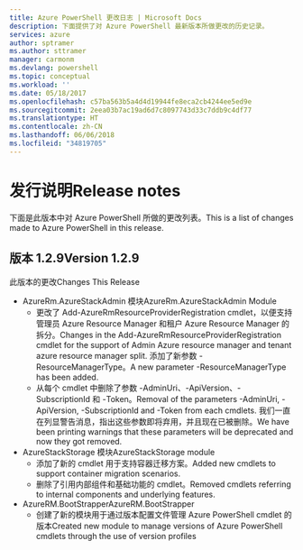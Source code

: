 ```yaml
---
title: Azure PowerShell 更改日志 | Microsoft Docs
description: 下面提供了对 Azure PowerShell 最新版本所做更改的历史记录。
services: azure
author: sptramer
ms.author: sttramer
manager: carmonm
ms.devlang: powershell
ms.topic: conceptual
ms.workload: ''
ms.date: 05/18/2017
ms.openlocfilehash: c57ba563b5a4d4d19944fe8eca2cb4244ee5ed9e
ms.sourcegitcommit: 2eea03b7ac19ad6d7c8097743d33c7ddb9c4df77
ms.translationtype: HT
ms.contentlocale: zh-CN
ms.lasthandoff: 06/06/2018
ms.locfileid: "34819705"
---
```

# <a name="release-notes"></a><span data-ttu-id="5fa92-103">发行说明</span><span class="sxs-lookup"><span data-stu-id="5fa92-103">Release notes</span></span>

<span data-ttu-id="5fa92-104">下面是此版本中对 Azure PowerShell 所做的更改列表。</span><span class="sxs-lookup"><span data-stu-id="5fa92-104">This is a list of changes made to Azure PowerShell in this release.</span></span>

## <a name="version-129"></a><span data-ttu-id="5fa92-105">版本 1.2.9</span><span class="sxs-lookup"><span data-stu-id="5fa92-105">Version 1.2.9</span></span>

<span data-ttu-id="5fa92-106">此版本的更改</span><span class="sxs-lookup"><span data-stu-id="5fa92-106">Changes This Release</span></span>

* <span data-ttu-id="5fa92-107">AzureRm.AzureStackAdmin 模块</span><span class="sxs-lookup"><span data-stu-id="5fa92-107">AzureRm.AzureStackAdmin Module</span></span>
    + <span data-ttu-id="5fa92-108">更改了 Add-AzureRmResourceProviderRegistration cmdlet，以便支持管理员 Azure Resource Manager 和租户 Azure Resource Manager 的拆分。</span><span class="sxs-lookup"><span data-stu-id="5fa92-108">Changes in the Add-AzureRmResourceProviderRegistration cmdlet for the support of Admin Azure resource manager and tenant azure resource manager split.</span></span> <span data-ttu-id="5fa92-109">添加了新参数 -ResourceManagerType。</span><span class="sxs-lookup"><span data-stu-id="5fa92-109">A new parameter -ResourceManagerType has been added.</span></span>
    + <span data-ttu-id="5fa92-110">从每个 cmdlet 中删除了参数 -AdminUri、-ApiVersion、-SubscriptionId 和 -Token。</span><span class="sxs-lookup"><span data-stu-id="5fa92-110">Removal of the parameters -AdminUri, -ApiVersion, -SubscriptionId and -Token from each cmdlets.</span></span> <span data-ttu-id="5fa92-111">我们一直在列显警告消息，指出这些参数即将弃用，并且现在已被删除。</span><span class="sxs-lookup"><span data-stu-id="5fa92-111">We have been printing warnings that these parameters will be deprecated and now they got removed.</span></span>
* <span data-ttu-id="5fa92-112">AzureStackStorage 模块</span><span class="sxs-lookup"><span data-stu-id="5fa92-112">AzureStackStorage module</span></span>
    + <span data-ttu-id="5fa92-113">添加了新的 cmdlet 用于支持容器迁移方案。</span><span class="sxs-lookup"><span data-stu-id="5fa92-113">Added new cmdlets to support container migration scenarios.</span></span>
    + <span data-ttu-id="5fa92-114">删除了引用内部组件和基础功能的 cmdlet。</span><span class="sxs-lookup"><span data-stu-id="5fa92-114">Removed cmdlets referring to internal components and underlying features.</span></span>
* <span data-ttu-id="5fa92-115">AzureRM.BootStrapper</span><span class="sxs-lookup"><span data-stu-id="5fa92-115">AzureRM.BootStrapper</span></span>
    + <span data-ttu-id="5fa92-116">创建了新的模块用于通过版本配置文件管理 Azure PowerShell cmdlet 的版本</span><span class="sxs-lookup"><span data-stu-id="5fa92-116">Created new module to manage versions of Azure PowerShell cmdlets through the use of version profiles</span></span>